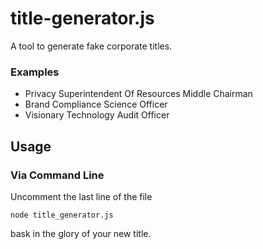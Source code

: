 title-generator.js
==================

A tool to generate fake corporate titles.

### Examples

* Privacy Superintendent Of Resources Middle Chairman
* Brand Compliance Science Officer
* Visionary Technology Audit Officer



Usage
----

### Via Command Line

Uncomment the last line of the file

``` node title_generator.js ```

bask in the glory of your new title.
